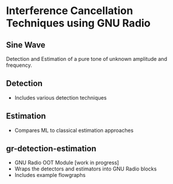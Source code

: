 
# Interference Cancellation Techniques using GNU Radio


## Sine Wave

  Detection and Estimation of a pure tone of unknown amplitude and frequency. 
    
  ## Detection
  - Includes various detection techniques 
  
  ## Estimation
  - Compares ML to classical estimation approaches

## gr-detection-estimation
- GNU Radio OOT Module [work in progress]
- Wraps the detectors and estimators into GNU Radio blocks
- Includes example flowgraphs
